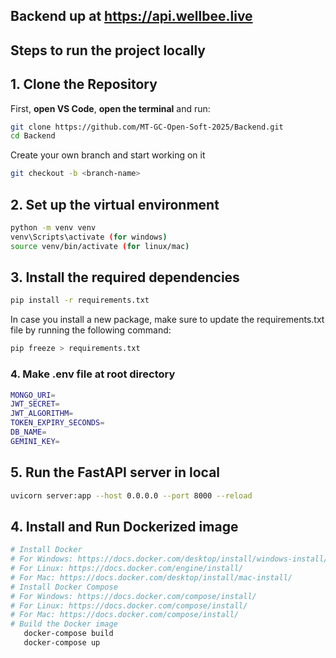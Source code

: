 ## Backend up at https://api.wellbee.live

## Steps to run the project locally


##  1. Clone the Repository
First, **open VS Code**, **open the terminal**  and run:
```bash
git clone https://github.com/MT-GC-Open-Soft-2025/Backend.git
cd Backend

```
Create your own branch and start working on it
```bash
git checkout -b <branch-name>
```

## 2. Set up the virtual environment
```bash
python -m venv venv
venv\Scripts\activate (for windows)
source venv/bin/activate (for linux/mac)
```
   

## 3. Install the required dependencies
```bash
pip install -r requirements.txt
```
In case you install a new package, make sure to update the requirements.txt file by running the following command:
```bash
pip freeze > requirements.txt
```

### 4. Make .env file at root directory
```bash
MONGO_URI=
JWT_SECRET= 
JWT_ALGORITHM= 
TOKEN_EXPIRY_SECONDS= 
DB_NAME= 
GEMINI_KEY= 
```

## 5. Run the FastAPI server in local
```bash
uvicorn server:app --host 0.0.0.0 --port 8000 --reload
```

## 4. Install and Run Dockerized image
```bash
# Install Docker
# For Windows: https://docs.docker.com/desktop/install/windows-install/
# For Linux: https://docs.docker.com/engine/install/
# For Mac: https://docs.docker.com/desktop/install/mac-install/
# Install Docker Compose
# For Windows: https://docs.docker.com/compose/install/
# For Linux: https://docs.docker.com/compose/install/
# For Mac: https://docs.docker.com/compose/install/
# Build the Docker image
   docker-compose build
   docker-compose up
 ```
 
